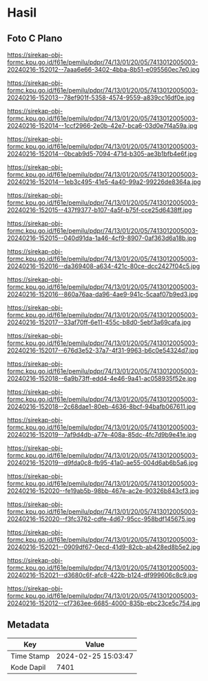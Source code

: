 # Hasil

## Foto C Plano

https://sirekap-obj-formc.kpu.go.id/f61e/pemilu/pdpr/74/13/01/20/05/7413012005003-20240216-152012--7aaa6e66-3402-4bba-8b51-e095560ec7e0.jpg

https://sirekap-obj-formc.kpu.go.id/f61e/pemilu/pdpr/74/13/01/20/05/7413012005003-20240216-152013--78ef901f-5358-4574-9559-a839cc16df0e.jpg

https://sirekap-obj-formc.kpu.go.id/f61e/pemilu/pdpr/74/13/01/20/05/7413012005003-20240216-152014--1ccf2966-2e0b-42e7-bca6-03d0e7f4a59a.jpg

https://sirekap-obj-formc.kpu.go.id/f61e/pemilu/pdpr/74/13/01/20/05/7413012005003-20240216-152014--0bcab9d5-7094-471d-b305-ae3b1bfb4e6f.jpg

https://sirekap-obj-formc.kpu.go.id/f61e/pemilu/pdpr/74/13/01/20/05/7413012005003-20240216-152014--1eb3c495-41e5-4a40-99a2-99226de8364a.jpg

https://sirekap-obj-formc.kpu.go.id/f61e/pemilu/pdpr/74/13/01/20/05/7413012005003-20240216-152015--437f9377-b107-4a5f-b75f-cce25d6438ff.jpg

https://sirekap-obj-formc.kpu.go.id/f61e/pemilu/pdpr/74/13/01/20/05/7413012005003-20240216-152015--040d91da-1a46-4cf9-8907-0af363d6a18b.jpg

https://sirekap-obj-formc.kpu.go.id/f61e/pemilu/pdpr/74/13/01/20/05/7413012005003-20240216-152016--da369408-a634-421c-80ce-dcc2427f04c5.jpg

https://sirekap-obj-formc.kpu.go.id/f61e/pemilu/pdpr/74/13/01/20/05/7413012005003-20240216-152016--860a76aa-da96-4ae9-941c-5caaf07b9ed3.jpg

https://sirekap-obj-formc.kpu.go.id/f61e/pemilu/pdpr/74/13/01/20/05/7413012005003-20240216-152017--33af70ff-6e11-455c-b8d0-5ebf3a69cafa.jpg

https://sirekap-obj-formc.kpu.go.id/f61e/pemilu/pdpr/74/13/01/20/05/7413012005003-20240216-152017--676d3e52-37a7-4f31-9963-b6c0e54324d7.jpg

https://sirekap-obj-formc.kpu.go.id/f61e/pemilu/pdpr/74/13/01/20/05/7413012005003-20240216-152018--6a9b73ff-edd4-4e46-9a41-ac058935f52e.jpg

https://sirekap-obj-formc.kpu.go.id/f61e/pemilu/pdpr/74/13/01/20/05/7413012005003-20240216-152018--2c68dae1-80eb-4636-8bcf-94bafb067611.jpg

https://sirekap-obj-formc.kpu.go.id/f61e/pemilu/pdpr/74/13/01/20/05/7413012005003-20240216-152019--7af9d4db-a77e-408a-85dc-4fc7d9b9e41e.jpg

https://sirekap-obj-formc.kpu.go.id/f61e/pemilu/pdpr/74/13/01/20/05/7413012005003-20240216-152019--d9fda0c8-fb95-41a0-ae55-004d6ab6b5a6.jpg

https://sirekap-obj-formc.kpu.go.id/f61e/pemilu/pdpr/74/13/01/20/05/7413012005003-20240216-152020--fe19ab5b-98bb-467e-ac2e-90326b843cf3.jpg

https://sirekap-obj-formc.kpu.go.id/f61e/pemilu/pdpr/74/13/01/20/05/7413012005003-20240216-152020--f3fc3762-cdfe-4d67-95cc-958bdf145675.jpg

https://sirekap-obj-formc.kpu.go.id/f61e/pemilu/pdpr/74/13/01/20/05/7413012005003-20240216-152021--0909df67-0ecd-41d9-82cb-ab428ed8b5e2.jpg

https://sirekap-obj-formc.kpu.go.id/f61e/pemilu/pdpr/74/13/01/20/05/7413012005003-20240216-152021--d3680c6f-afc8-422b-b124-df999606c8c9.jpg

https://sirekap-obj-formc.kpu.go.id/f61e/pemilu/pdpr/74/13/01/20/05/7413012005003-20240216-152012--cf7363ee-6685-4000-835b-ebc23ce5c754.jpg


## Metadata

| Key        | Value               |
| ---------- | ------------------- |
| Time Stamp | 2024-02-25 15:03:47 |
| Kode Dapil | 7401                |



